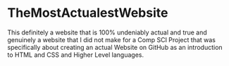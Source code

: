 # TheMostActualestWebsite
This definitely a website that is 100% undeniably actual and true and genuinely a website that I did not make for a Comp SCI Project that was specifically about creating an actual Website on GitHub as an introduction to HTML and CSS and Higher Level languages.

